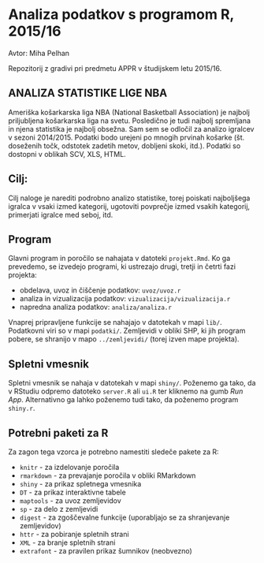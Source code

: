 # Analiza podatkov s programom R, 2015/16

Avtor: Miha Pelhan

Repozitorij z gradivi pri predmetu APPR v študijskem letu 2015/16.

## ANALIZA STATISTIKE LIGE NBA

Ameriška košarkarska liga NBA (National Basketball Association) je najbolj priljubljena košarkarska liga na svetu. Posledično je tudi najbolj spremljana in njena statistika je najbolj obsežna. Sam sem se odločil za analizo igralcev v sezoni 2014/2015. Podatki bodo urejeni po mnogih prvinah košarke (št. doseženih točk, odstotek zadetih metov, dobljeni skoki, itd.). Podatki so dostopni v oblikah SCV, XLS, HTML.

## Cilj:

Cilj naloge je narediti podrobno analizo statistike, torej poiskati najboljšega igralca v vsaki izmed kategorij, ugotoviti povprečje izmed vsakih kategorij, primerjati igralce med seboj, itd.

## Program

Glavni program in poročilo se nahajata v datoteki `projekt.Rmd`. Ko ga prevedemo,
se izvedejo programi, ki ustrezajo drugi, tretji in četrti fazi projekta:

* obdelava, uvoz in čiščenje podatkov: `uvoz/uvoz.r`
* analiza in vizualizacija podatkov: `vizualizacija/vizualizacija.r`
* napredna analiza podatkov: `analiza/analiza.r`

Vnaprej pripravljene funkcije se nahajajo v datotekah v mapi `lib/`. Podatkovni
viri so v mapi `podatki/`. Zemljevidi v obliki SHP, ki jih program pobere, se
shranijo v mapo `../zemljevidi/` (torej izven mape projekta).

## Spletni vmesnik

Spletni vmesnik se nahaja v datotekah v mapi `shiny/`. Poženemo ga tako, da v
RStudiu odpremo datoteko `server.R` ali `ui.R` ter kliknemo na gumb *Run App*.
Alternativno ga lahko poženemo tudi tako, da poženemo program `shiny.r`.

## Potrebni paketi za R

Za zagon tega vzorca je potrebno namestiti sledeče pakete za R:

* `knitr` - za izdelovanje poročila
* `rmarkdown` - za prevajanje poročila v obliki RMarkdown
* `shiny` - za prikaz spletnega vmesnika
* `DT` - za prikaz interaktivne tabele
* `maptools` - za uvoz zemljevidov
* `sp` - za delo z zemljevidi
* `digest` - za zgoščevalne funkcije (uporabljajo se za shranjevanje zemljevidov)
* `httr` - za pobiranje spletnih strani
* `XML` - za branje spletnih strani
* `extrafont` - za pravilen prikaz šumnikov (neobvezno)

